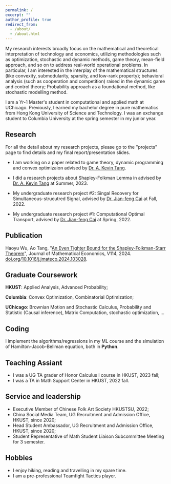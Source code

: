 ```yaml
---
permalink: /
excerpt: ""
author_profile: true
redirect_from: 
  - /about/
  - /about.html
---
```


My research interests broadly focus on the mathematical and theoretical interpretation of technology and economics, utilizing methodologies such as optimization, stochastic and dynamic methods, game theory, mean-field approach, and so on to address real-world operational problems. 
In particular, I am interested in the interplay of the mathematical structures (like convexity, submodularity, sparsity, and low-rank property); behavioral analysis (such as cooperation and competition) raised in the dynamic game and control theory; Probability approach as a foundational method, like stochastic modelling method.

I am a Yr-1 Master's student in computational and applied math at UChicago. Previously, I earned my bachelor degree in pure mathematics from Hong Kong University of Science and Technology. I was an exchange student to Columbia University at the spring semester in my junior year.

## Research

For all the detail about my research projects, please go to the "projects" page to find details and my final report/presentation slides.

- I am working on a paper related to game theory, dynamic programming and convex optimizaion advised by [Dr. A. Kevin Tang](https://www.ece.cornell.edu/faculty-directory/kevin-tang). 

- I did a research projects about Shapley-Folkman Lemma in advised by [Dr. A. Kevin Tang](https://www.ece.cornell.edu/faculty-directory/kevin-tang) at Summer, 2023.

- My undergraduate research project #2: Singal Recovery for Simultaneous-strucutred Signal, advised by [Dr. Jian-feng Cai](https://facultyprofiles.hkust.edu.hk/profiles.php?profile=jianfeng-cai-jfcai) at Fall, 2022.

- My undergraduate research project #1: Computational Optimal Transport, advised by [Dr. Jian-feng Cai](https://facultyprofiles.hkust.edu.hk/profiles.php?profile=jianfeng-cai-jfcai) at Spring, 2022.

## Publication

Haoyu Wu, Ao Tang, "[An Even Tighter Bound for the Shapley-Folkman-Starr Theorem](https://haoyuwu02.github.io/files/SFS.pdf)", Journal of Mathematical Economics, V114, 2024. [doi.org/10.1016/j.jmateco.2024.103028](https://doi.org/10.1016/j.jmateco.2024.103028).

## Graduate Coursework

**HKUST**: Applied Analysis, Advanced Probability;

**Columbia**: Convex Optimization, Combinatorial Optimization;

**UChicago**: Brownian Motion and Stochastic Calculus, Probability and Statistic (Causal inference), Matrix Computation, stochastic optimization, ...

## Coding

I implement the algorithms/regressions in my ML course and the simulation of Hamilton-Jacob-Bellman equation, both in **Python**.  

## Teaching Assiant

* I was a UG TA grader of Honor Calculus I course in HKUST, 2023 fall;
* I was a TA in Math Support Center in HKUST, 2022 fall.

## Service and leadership

* Executive Member of Chinese Folk Art Society HKUSTSU, 2022;
* China Social Media Team, UG Recruitment and Admission Office, HKUST, since 2020;
* Head Student Ambassador, UG Recruitment and Admission Office, HKUST, since 2020;
* Student Representative of Math Student Liaison Subcommittee Meeting for 3 semester.

## Hobbies

* I enjoy hiking, reading and travelling in my spare time.
* I am a pre-professional Teamfight Tactics player.